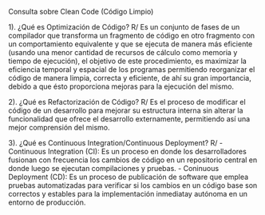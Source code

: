 Consulta sobre Clean Code (Código Limpio)

1). ¿Qué es Optimización de Código?
    R/ Es un conjunto de fases de un compilador que 
    transforma un fragmento de código en otro fragmento
    con un comportamiento equivalente y que se ejecuta
    de manera más eficiente (usando una menor cantidad
    de recursos de cálculo como memoria y tiempo de
    ejecución), el objetivo de este procedimiento,
    es maximizar la eficiencia temporal y espacial
    de los programas permitiendo reorganizar el
    código de manera limpia, correcta y eficiente, 
    de ahí su gran importancia, debido a que ésto 
    proporciona mejoras para la ejecución del mismo.


2). ¿Qué es Refactorización de Código?
    R/ Es el proceso de modificar el código de un desarrollo 
    para mejorar su estructura interna sin alterar la funcionalidad 
    que ofrece el desarrollo externamente, permitiendo así una mejor
    comprensión del mismo.

3). ¿Qué es Continuous Integration/Continuous Deployment?
    R/ - Continuous Integration (CI): Es un proceso en donde los
        desarrolladores fusionan con frecuencia los cambios de 
        código en un repositorio central en donde luego
        se ejecutan compilaciones y pruebas.
        - Coninuous Deployment (CD): Es un proceso de publicación de 
        software que emplea pruebas automatizadas para verificar si 
        los cambios en un código base son correctos y estables para 
        la implementación inmediatay autónoma en un entorno de producción.
        
   
